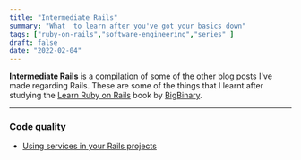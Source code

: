 ```yaml
---
title: "Intermediate Rails"
summary: "What  to learn after you've got your basics down"
tags: ["ruby-on-rails","software-engineering","series" ]
draft: false
date: "2022-02-04"
---
```


__Intermediate Rails__ is a compilation of some of the other blog posts I've made regarding Rails. These are some of the things that I learnt after studying the [Learn Ruby on Rails](https://www.bigbinary.com/learn-rubyonrails-book) book by [BigBinary](https://bigbinary.com).

---
### Code quality

- [Using services in your Rails projects](/blog/intermediate-rails/rails-services)


